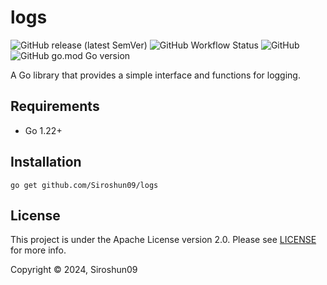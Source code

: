 # logs

![GitHub release (latest SemVer)](https://img.shields.io/github/v/release/Siroshun09/logs)
![GitHub Workflow Status](https://img.shields.io/github/actions/workflow/status/Siroshun09/logs/ci.yml?branch=main)
![GitHub](https://img.shields.io/github/license/Siroshun09/logs)
![GitHub go.mod Go version](https://img.shields.io/github/go-mod/go-version/Siroshun09/logs)

A Go library that provides a simple interface and functions for logging.

## Requirements

- Go 1.22+

## Installation

```shell
go get github.com/Siroshun09/logs
```

## License

This project is under the Apache License version 2.0. Please see [LICENSE](LICENSE) for more info.

Copyright © 2024, Siroshun09
